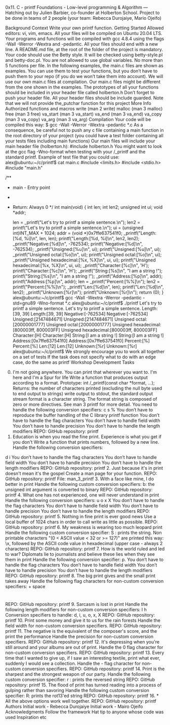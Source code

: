 
0x11. C - printf
Foundations - Low-level programming & Algorithm ― Hatching out by Julien Barbier, co-founder at Holberton School. Project to be done in teams of 2 people (your team: Rebecca Durojaiye, Mario Ojeifo)

Background Context
Write your own printf function.
Getting Started
Allowed editors: vi, vim, emacs.
All your files will be compiled on Ubuntu 20.04 LTS.
Your programs and functions will be compiled with gcc 4.8.4 using the flags -Wall -Werror -Wextra and -pedantic.
All your files should end with a new line.
A README.md file, at the root of the folder of the project is mandatory.
Your code should use the Betty style. It will be checked using betty-style.pl and betty-doc.pl.
You are not allowed to use global variables.
No more than 5 functions per file.
In the following examples, the main.c files are shown as examples. You can use them to test your functions, but you don’t have to push them to your repo (if you do we won’t take them into account). We will use our own main.c files at compilation. Our main.c files might be different from the one shown in the examples.
The prototypes of all your functions should be included in your header file called holberton.h
Don’t forget to push your header file.
All your header files should be include guarded.
Note that we will not provide the_putchar function for this project
More Info
Authorized functions and macros
write (man 2 write)
malloc (man 3 malloc)
free (man 3 free)
va_start (man 3 va_start)
va_end (man 3 va_end)
va_copy (man 3 va_copy)
va_arg (man 3 va_arg)
Compilation
Your code will be compiled this way:
$ gcc -Wall -Werror -Wextra -pedantic *.c
As a consequence, be careful not to push any c file containing a main function in the root directory of your project (you could have a test folder containing all your tests files including main functions) Our main files will include your main header file (holberton.h): #include holberton.h You might want to look at the gcc flag -Wno-format when testing with your /_printf and the standard printf. Example of test file that you could use:
alex@ubuntu:~/c/printf$ cat main.c 
#include <limits.h>
#include <stdio.h>
#include "main.h"

/**
 * main - Entry point
 *
 * Return: Always 0
 */
int main(void)
{
    int len;
    int len2;
    unsigned int ui;
    void *addr;

    len = _printf("Let's try to printf a simple sentence.\n");
    len2 = printf("Let's try to printf a simple sentence.\n");
    ui = (unsigned int)INT_MAX + 1024;
    addr = (void *)0x7ffe637541f0;
    _printf("Length:[%d, %i]\n", len, len);
    printf("Length:[%d, %i]\n", len2, len2);
    _printf("Negative:[%d]\n", -762534);
    printf("Negative:[%d]\n", -762534);
    _printf("Unsigned:[%u]\n", ui);
    printf("Unsigned:[%u]\n", ui);
    _printf("Unsigned octal:[%o]\n", ui);
    printf("Unsigned octal:[%o]\n", ui);
    _printf("Unsigned hexadecimal:[%x, %X]\n", ui, ui);
    printf("Unsigned hexadecimal:[%x, %X]\n", ui, ui);
    _printf("Character:[%c]\n", 'H');
    printf("Character:[%c]\n", 'H');
    _printf("String:[%s]\n", "I am a string !");
    printf("String:[%s]\n", "I am a string !");
    _printf("Address:[%p]\n", addr);
    printf("Address:[%p]\n", addr);
    len = _printf("Percent:[%%]\n");
    len2 = printf("Percent:[%%]\n");
    _printf("Len:[%d]\n", len);
    printf("Len:[%d]\n", len2);
    _printf("Unknown:[%r]\n");
    printf("Unknown:[%r]\n");
    return (0);
}
alex@ubuntu:~/c/printf$ gcc -Wall -Wextra -Werror -pedantic -std=gnu89 -Wno-format *.c
alex@ubuntu:~/c/printf$ ./printf
Let's try to printf a simple sentence.
Let's try to printf a simple sentence.
Length:[39, 39]
Length:[39, 39]
Negative:[-762534]
Negative:[-762534]
Unsigned:[2147484671]
Unsigned:[2147484671]
Unsigned octal:[20000001777]
Unsigned octal:[20000001777]
Unsigned hexadecimal:[800003ff, 800003FF]
Unsigned hexadecimal:[800003ff, 800003FF]
Character:[H]
Character:[H]
String:[I am a string !]
String:[I am a string !]
Address:[0x7ffe637541f0]
Address:[0x7ffe637541f0]
Percent:[%]
Percent:[%]
Len:[12]
Len:[12]
Unknown:[%r]
Unknown:[%r]
alex@ubuntu:~/c/printf$
We strongly encourage you to work all together on a set of tests
If the task does not specify what to do with an edge case, do the same as printf
Workshop Development
Tasks
0. I'm not going anywhere. You can print that wherever you want to. I'm here and I'm a Spur for life
Write a function that produces output according to a format.
Prototype: int /_printf(const char *format, ...);
Returns: the number of characters printed (excluding the null byte used to end output to strings)
write output to stdout, the standard output stream
format is a character string. The format string is composed of zero or more directives. See man 3 printf for more detail. You need to handle the following conversion specifiers:
c
s
%
You don’t have to reproduce the buffer handling of the C library printf function
You don’t have to handle the flag characters
You don’t have to handle field width
You don’t have to handle precision
You don’t have to handle the length modifiers
REPO: GitHub repository: printf
1. Education is when you read the fine print. Experience is what you get if you don't
Write a function that prints numbers, followed by a new line.
Handle the following conversion specifiers:

d
i
You don’t have to handle the flag characters
You don’t have to handle field width
You don’t have to handle precision
You don’t have to handle the length modifiers
REPO: GitHub repository: printf
2. Just because it's in print doesn't mean it's the gospel
Create a man page for your function.
REPO: GitHub repository: printf
File: man_3_printf
3. With a face like mine, I do better in print
Handle the following custom conversion specifiers:
b: the unsigned int argument is converted to binary
REPO: GitHub repository: printf
4. What one has not experienced, one will never understand in print
Handle the following conversion specifiers:
u
o
x
X
You don’t have to handle the flag characters
You don’t have to handle field width
You don’t have to handle precision
You don’t have to handle the length modifiers
REPO: GitHub repository: printf
5. Nothing in fine print is ever good news
Use a local buffer of 1024 chars in order to call write as little as possible.
REPO: GitHub repository: printf
6. My weakness is wearing too much leopard print
Handle the following custom conversion specifier:
S : prints the string.
Non printable characters "(0 < ASCII value < 32 or >= 127)" are printed this way: \x, followed by the ASCII code value in hexadecimal (upper case - always 2 characters)
REPO: GitHub repository: printf
7. How is the world ruled and led to war? Diplomats lie to journalists and believe these lies when they see them in print
Handle the following conversion specifier: p.
You don’t have to handle the flag characters
You don’t have to handle field width
You don’t have to handle precision
You don’t have to handle the length modifiers
REPO: GitHub repository: printf
8. The big print gives and the small print takes away
Handle the following flag characters for non-custom conversion specifiers:
+
space
#
REPO: GitHub repository: printf
9. Sarcasm is lost in print
Handle the following length modifiers for non-custom conversion specifiers:
l
h Conversion specifiers to handle: d, i, u, o, x, X
REPO: GitHub repository: printf
10. Print some money and give it to us for the rain forests
Handle the field width for non-custom conversion specifiers.
REPO: GitHub repository: printf
11. The negative is the equivalent of the composer's score, and the print the performance
Handle the precision for non-custom conversion specifiers.
REPO: GitHub repository: printf
12. It's depressing when you're still around and your albums are out of print.
Handle the 0 flag character for non-custom conversion specifiers.
REPO: GitHub repository: printf
13. Every time that I wanted to give up, if I saw an interesting textile, print what ever, suddenly I would see a collection.
Handle the - flag character for non-custom conversion specifiers.
REPO: GitHub repository: printf
14. Print is the sharpest and the strongest weapon of our party.
Handle the following custom conversion specifier:
r : prints the reversed string
REPO: GitHub repository: printf
15. The flood of print has turned reading into a process of gulping rather than savoring
Handle the following custom conversion specifier:
R: prints the rot13'ed string
REPO: GitHub repository: printf
16. *
All the above options work well together.
REPO:
GitHub repository: printf
Authors
Initial work -  Rebecca Durojaiye
Initial work  - Mairo Ojeifo
Acknowledgments
Follow the framework
Hat tip to anyone whose code was used
Inspiration
etc
